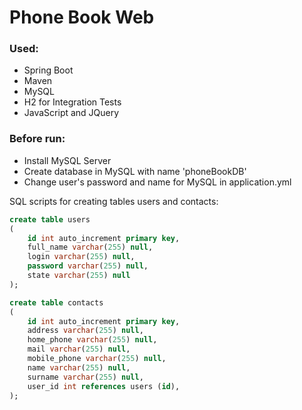 # Phone Book Web

### Used:
* Spring Boot
* Maven
* MySQL
* H2 for Integration Tests
* JavaScript and JQuery

### Before run: 
* Install MySQL Server
* Create database in MySQL with name 'phoneBookDB'
* Change user's password and name for MySQL in application.yml

SQL scripts for creating tables users and contacts:
```sql
create table users
(
	id int auto_increment primary key,
	full_name varchar(255) null,
	login varchar(255) null,
	password varchar(255) null,
	state varchar(255) null
);
```
```sql
create table contacts
(
	id int auto_increment primary key,
	address varchar(255) null,
	home_phone varchar(255) null,
	mail varchar(255) null,
	mobile_phone varchar(255) null,
	name varchar(255) null,
	surname varchar(255) null,
	user_id int references users (id),
);

```




